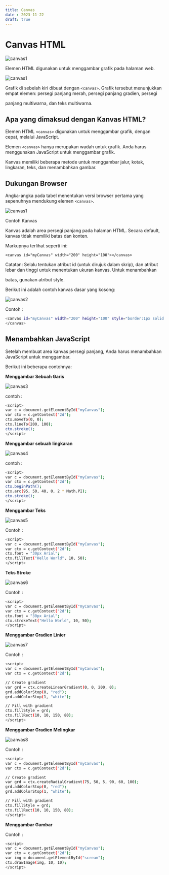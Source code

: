 ```yaml
---
title: Canvas
date : 2023-11-22
draft: true
---
```


# Canvas HTML

![canvas1](https://github.com/uin-unit/docs-html/blob/main/images/canvas1.png)

Elemen HTML <canvas> digunakan untuk menggambar grafik pada halaman web.

![canvas1](https://github.com/uin-unit/docs-html/blob/main/images/canvas1.png)

Grafik di sebelah kiri dibuat dengan `<canvas>`. Grafik tersebut menunjukkan empat elemen: persegi panjang merah, persegi panjang gradien, persegi 

panjang multiwarna, dan teks multiwarna.

## Apa yang dimaksud dengan Kanvas HTML?

Elemen HTML `<canvas>` digunakan untuk menggambar grafik, dengan cepat, melalui JavaScript.

Elemen `<canvas>` hanya merupakan wadah untuk grafik. Anda harus menggunakan JavaScript untuk menggambar grafik.

Kanvas memiliki beberapa metode untuk menggambar jalur, kotak, lingkaran, teks, dan menambahkan gambar.

## Dukungan Browser

Angka-angka pada tabel menentukan versi browser pertama yang sepenuhnya mendukung elemen `<canvas>`.

![canvas1](https://github.com/uin-unit/docs-html/blob/main/images/audio1.png)

Contoh Kanvas

Kanvas adalah area persegi panjang pada halaman HTML. Secara default, kanvas tidak memiliki batas dan konten.

Markupnya terlihat seperti ini:

`<canvas id="myCanvas" width="200" height="100"></canvas>`

Catatan: Selalu tentukan atribut id (untuk dirujuk dalam skrip), dan atribut lebar dan tinggi untuk menentukan ukuran kanvas. Untuk menambahkan 

batas, gunakan atribut style.

Berikut ini adalah contoh kanvas dasar yang kosong:

![canvas2](https://github.com/uin-unit/docs-html/blob/main/images/canvas2.png)

Contoh :

```sh
<canvas id="myCanvas" width="200" height="100" style="border:1px solid #000000;">
</canvas>
```

## Menambahkan JavaScript

Setelah membuat area kanvas persegi panjang, Anda harus menambahkan JavaScript untuk menggambar.

Berikut ini beberapa contohnya:

**Menggambar Sebuah Garis**

![canvas3](https://github.com/uin-unit/docs-html/blob/main/images/canvas3.png)

contoh : 
```sh
<script>
var c = document.getElementById("myCanvas");
var ctx = c.getContext("2d");
ctx.moveTo(0, 0);
ctx.lineTo(200, 100);
ctx.stroke();
</script>
```

**Menggambar sebuah lingkaran**

![canvas4](https://github.com/uin-unit/docs-html/blob/main/images/canvas4.png)

contoh : 
```sh
<script>
var c = document.getElementById("myCanvas");
var ctx = c.getContext("2d");
ctx.beginPath();
ctx.arc(95, 50, 40, 0, 2 * Math.PI);
ctx.stroke();
</script>
```

**Menggambar Teks**

![canvas5](https://github.com/uin-unit/docs-html/blob/main/images/canvas5.png)

Contoh : 
```sh
<script>
var c = document.getElementById("myCanvas");
var ctx = c.getContext("2d");
ctx.font = "30px Arial";
ctx.fillText("Hello World", 10, 50);
</script>
```

**Teks Stroke**

![canvas6](https://github.com/uin-unit/docs-html/blob/main/images/canvas6.png)

Contoh : 
```sh
<script>
var c = document.getElementById("myCanvas");
var ctx = c.getContext("2d");
ctx.font = "30px Arial";
ctx.strokeText("Hello World", 10, 50);
</script>
```

**Menggambar Gradien Linier**

![canvas7](https://github.com/uin-unit/docs-html/blob/main/images/canvas7.png)

Contoh : 
```sh
<script>
var c = document.getElementById("myCanvas");
var ctx = c.getContext("2d");

// Create gradient
var grd = ctx.createLinearGradient(0, 0, 200, 0);
grd.addColorStop(0, "red");
grd.addColorStop(1, "white");

// Fill with gradient
ctx.fillStyle = grd;
ctx.fillRect(10, 10, 150, 80);
</script>
```

**Menggambar Gradien Melingkar**

![canvas8](https://github.com/uin-unit/docs-html/blob/main/images/canvas8.png)

Contoh : 
```sh
<script>
var c = document.getElementById("myCanvas");
var ctx = c.getContext("2d");

// Create gradient
var grd = ctx.createRadialGradient(75, 50, 5, 90, 60, 100);
grd.addColorStop(0, "red");
grd.addColorStop(1, "white");

// Fill with gradient
ctx.fillStyle = grd;
ctx.fillRect(10, 10, 150, 80);
</script>
```

**Menggambar Gambar**

Contoh : 
```sh
<script>
var c = document.getElementById("myCanvas");
var ctx = c.getContext("2d");
var img = document.getElementById("scream");
ctx.drawImage(img, 10, 10);
</script>
```
